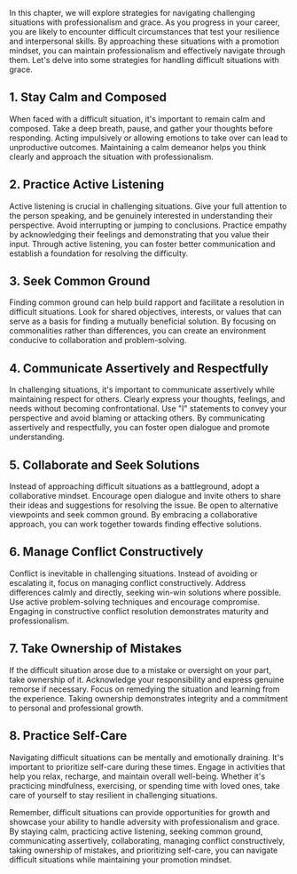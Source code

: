 
In this chapter, we will explore strategies for navigating challenging situations with professionalism and grace. As you progress in your career, you are likely to encounter difficult circumstances that test your resilience and interpersonal skills. By approaching these situations with a promotion mindset, you can maintain professionalism and effectively navigate through them. Let's delve into some strategies for handling difficult situations with grace.

**1. Stay Calm and Composed**
-----------------------------

When faced with a difficult situation, it's important to remain calm and composed. Take a deep breath, pause, and gather your thoughts before responding. Acting impulsively or allowing emotions to take over can lead to unproductive outcomes. Maintaining a calm demeanor helps you think clearly and approach the situation with professionalism.

**2. Practice Active Listening**
--------------------------------

Active listening is crucial in challenging situations. Give your full attention to the person speaking, and be genuinely interested in understanding their perspective. Avoid interrupting or jumping to conclusions. Practice empathy by acknowledging their feelings and demonstrating that you value their input. Through active listening, you can foster better communication and establish a foundation for resolving the difficulty.

**3. Seek Common Ground**
-------------------------

Finding common ground can help build rapport and facilitate a resolution in difficult situations. Look for shared objectives, interests, or values that can serve as a basis for finding a mutually beneficial solution. By focusing on commonalities rather than differences, you can create an environment conducive to collaboration and problem-solving.

**4. Communicate Assertively and Respectfully**
-----------------------------------------------

In challenging situations, it's important to communicate assertively while maintaining respect for others. Clearly express your thoughts, feelings, and needs without becoming confrontational. Use "I" statements to convey your perspective and avoid blaming or attacking others. By communicating assertively and respectfully, you can foster open dialogue and promote understanding.

**5. Collaborate and Seek Solutions**
-------------------------------------

Instead of approaching difficult situations as a battleground, adopt a collaborative mindset. Encourage open dialogue and invite others to share their ideas and suggestions for resolving the issue. Be open to alternative viewpoints and seek common ground. By embracing a collaborative approach, you can work together towards finding effective solutions.

**6. Manage Conflict Constructively**
-------------------------------------

Conflict is inevitable in challenging situations. Instead of avoiding or escalating it, focus on managing conflict constructively. Address differences calmly and directly, seeking win-win solutions where possible. Use active problem-solving techniques and encourage compromise. Engaging in constructive conflict resolution demonstrates maturity and professionalism.

**7. Take Ownership of Mistakes**
---------------------------------

If the difficult situation arose due to a mistake or oversight on your part, take ownership of it. Acknowledge your responsibility and express genuine remorse if necessary. Focus on remedying the situation and learning from the experience. Taking ownership demonstrates integrity and a commitment to personal and professional growth.

**8. Practice Self-Care**
-------------------------

Navigating difficult situations can be mentally and emotionally draining. It's important to prioritize self-care during these times. Engage in activities that help you relax, recharge, and maintain overall well-being. Whether it's practicing mindfulness, exercising, or spending time with loved ones, take care of yourself to stay resilient in challenging situations.

Remember, difficult situations can provide opportunities for growth and showcase your ability to handle adversity with professionalism and grace. By staying calm, practicing active listening, seeking common ground, communicating assertively, collaborating, managing conflict constructively, taking ownership of mistakes, and prioritizing self-care, you can navigate difficult situations while maintaining your promotion mindset.
